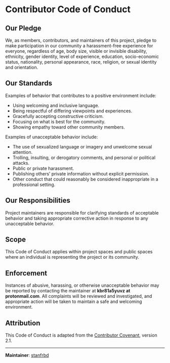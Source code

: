 # Contributor Code of Conduct  

## Our Pledge  

We, as members, contributors, and maintainers of this project, pledge to make participation in our community a harassment-free experience for everyone, regardless of age, body size, visible or invisible disability, ethnicity, gender identity, level of experience, education, socio-economic status, nationality, personal appearance, race, religion, or sexual identity and orientation.  

## Our Standards  

Examples of behavior that contributes to a positive environment include:  
- Using welcoming and inclusive language.  
- Being respectful of differing viewpoints and experiences.  
- Gracefully accepting constructive criticism.  
- Focusing on what is best for the community.  
- Showing empathy toward other community members.  

Examples of unacceptable behavior include:  
- The use of sexualized language or imagery and unwelcome sexual attention.  
- Trolling, insulting, or derogatory comments, and personal or political attacks.  
- Public or private harassment.  
- Publishing others’ private information without explicit permission.  
- Other conduct that could reasonably be considered inappropriate in a professional setting.  

## Our Responsibilities  

Project maintainers are responsible for clarifying standards of acceptable behavior and taking appropriate corrective action in response to any unacceptable behavior.  

## Scope  

This Code of Conduct applies within project spaces and public spaces where an individual is representing the project or its community.  

## Enforcement  

Instances of abusive, harassing, or otherwise unacceptable behavior may be reported by contacting the maintainer at **kbr81a5yuvz at protonmail.com**. All complaints will be reviewed and investigated, and appropriate action will be taken to maintain a safe and welcoming environment.  

## Attribution  

This Code of Conduct is adapted from the [Contributor Covenant](https://www.contributor-covenant.org), version 2.1.  

---  

**Maintainer**: [stanfrbd](https://github.com/stanfrbd)  
